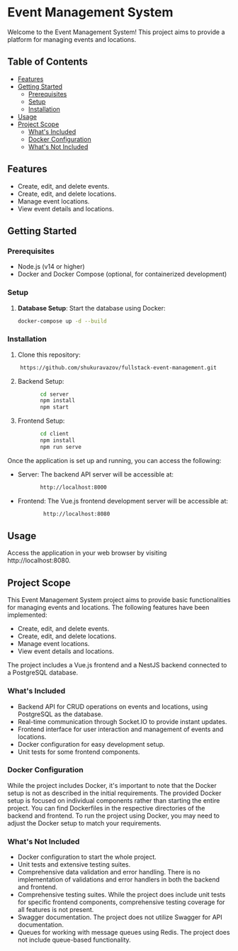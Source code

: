 # Event Management System

Welcome to the Event Management System! This project aims to provide a platform for managing events and locations.

## Table of Contents

- [Features](#features)
- [Getting Started](#getting-started)
  - [Prerequisites](#prerequisites)
  - [Setup](#setup)
  - [Installation](#installation)
- [Usage](#usage)
- [Project Scope](#project-scope)
  - [What's Included](#whats-included)
  - [Docker Configuration](#docker-configuration)
  - [What's Not Included](#whats-not-included)

## Features

- Create, edit, and delete events.
- Create, edit, and delete locations.
- Manage event locations.
- View event details and locations.

## Getting Started

### Prerequisites

- Node.js (v14 or higher)
- Docker and Docker Compose (optional, for containerized development)

### Setup

1. **Database Setup**: Start the database using Docker:

   ```bash
   docker-compose up -d --build
   ```

### Installation

1. Clone this repository:

```bash
    https://github.com/shukuravazov/fullstack-event-management.git
```

2. Backend Setup:

   ```bash
          cd server
          npm install
          npm start
   ```

3. Frontend Setup:
   ```bash
          cd client
          npm install
          npm run serve
   ```

Once the application is set up and running, you can access the following:

- Server: The backend API server will be accessible at:

  ```bash
         http://localhost:8000
  ```

- Frontend: The Vue.js frontend development server will be accessible at:
  ```bash
          http://localhost:8080
  ```

## Usage

Access the application in your web browser by visiting http://localhost:8080.

## Project Scope

This Event Management System project aims to provide basic functionalities for managing events and locations. The following features have been implemented:

- Create, edit, and delete events.
- Create, edit, and delete locations.
- Manage event locations.
- View event details and locations.

The project includes a Vue.js frontend and a NestJS backend connected to a PostgreSQL database.

### What's Included

- Backend API for CRUD operations on events and locations, using PostgreSQL as the database.
- Real-time communication through Socket.IO to provide instant updates.
- Frontend interface for user interaction and management of events and locations.
- Docker configuration for easy development setup.
- Unit tests for some frontend components.

### Docker Configuration

While the project includes Docker, it's important to note that the Docker setup is not as described in the initial requirements. The provided Docker setup is focused on individual components rather than starting the entire project. You can find Dockerfiles in the respective directories of the backend and frontend. To run the project using Docker, you may need to adjust the Docker setup to match your requirements.

### What's Not Included

- Docker configuration to start the whole project.
- Unit tests and extensive testing suites.
- Comprehensive data validation and error handling. There is no implementation of validations and error handlers in both the backend and frontend.
- Comprehensive testing suites. While the project does include unit tests for specific frontend components, comprehensive testing coverage for all features is not present.
- Swagger documentation. The project does not utilize Swagger for API documentation.
- Queues for working with message queues using Redis. The project does not include queue-based functionality.
